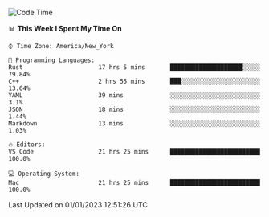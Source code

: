 <!--START_SECTION:waka-->
![Code Time](http://img.shields.io/badge/Code%20Time-21%20hrs%202%20mins-blue)

📊 **This Week I Spent My Time On** 

```text
⌚︎ Time Zone: America/New_York

💬 Programming Languages: 
Rust                     17 hrs 5 mins       ████████████████████░░░░░   79.84% 
C++                      2 hrs 55 mins       ███░░░░░░░░░░░░░░░░░░░░░░   13.64% 
YAML                     39 mins             ░░░░░░░░░░░░░░░░░░░░░░░░░   3.1% 
JSON                     18 mins             ░░░░░░░░░░░░░░░░░░░░░░░░░   1.44% 
Markdown                 13 mins             ░░░░░░░░░░░░░░░░░░░░░░░░░   1.03%

🔥 Editors: 
VS Code                  21 hrs 25 mins      █████████████████████████   100.0%

💻 Operating System: 
Mac                      21 hrs 25 mins      █████████████████████████   100.0%

```


 Last Updated on 01/01/2023 12:51:26 UTC
<!--END_SECTION:waka-->
